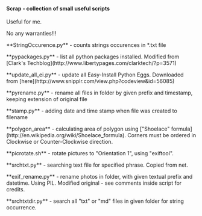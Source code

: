 <h4>Scrap - collection of small useful scripts</h4>
Useful for me.</p>
No any warranties!!!</p>
**StringOccurence.py** - counts strings occurences in *.txt file</p>
**pypackages.py** - list all python packages installed. Modified from [Clark's Techblog](http://www.libertypages.com/clarktech/?p=3571) </p> 
**update_all_ei.py** - update all Easy-Install Python Eggs. Downloaded from [here](http://www.snipplr.com/view.php?codeview&id=56085)</p>
**pyrename.py** - rename all files in folder by given prefix and timestamp, keeping extension of original file</p>
**stamp.py** - adding date and time stamp when file was created to filename</p>
**polygon_area** - calculating area of polygon using ["Shoelace" formula](http://en.wikipedia.org/wiki/Shoelace_formula). Corners must be ordered in Clockwise or Counter-Clockwise direction. </p>
**picrotate.sh** - rotate pictures to "Orientation 1", using "exiftool". </p>
**srchtxt.py** - searching text file for specified phrase. Copied from net.</p>
**exif_rename.py** - rename photos in folder, with given textual prefix and datetime. Using PIL. Modified original - see comments inside script for credits.</p>
**srchtxtdir.py** - search all "txt" or "md" files in given folder for string occurrence.</p>